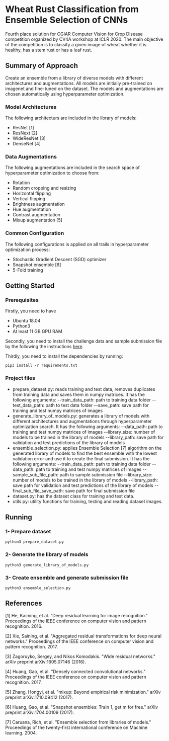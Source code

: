 # Wheat Rust Classification from Ensemble Selection of CNNs

Fourth place solution for CGIAR Computer Vision for Crop Disease competition organized by CV4A workshop at ICLR 2020. The main objective of the competition is to classify a given image of wheat whether it is healthy, has a stem rust or has a leaf rust.

## Summary of Approach

Create an ensemble from a library of diverse models with different architectures and augmentations. All models are initially pre-trained on imagenet and fine-tuned on the dataset. The models and augmentations are chosen automatically using hyperparameter optimization.

### Model Architectures

The following architecturs are included in the library of models:

* ResNet [1]
* ResNext [2]
* WideResNet [3]
* DenseNet [4]

### Data Augmentations

The following augmentations are included in the search space of hyperparameter optimization to choose from:

* Rotation
* Random cropping and resizing
* Horizontal flipping
* Vertical flipping
* Brightness augmentation
* Hue augmentation
* Contrast augmentation
* Mixup augmentation [5]

### Common Configuration

The following configurations is applied on all trails in hyperparameter optimization process:

* Stochastic Gradient Descent (SGD) optimizer
* Snapshot ensemble [6]
* 5-Fold training

## Getting Started

### Prerequisites

Firstly, you need to have 

* Ubuntu 18.04 
* Python3
* At least 11 GB GPU RAM

Secondly, you need to install the challenge data and sample submission file by the following the instructions [here](https://zindi.africa/competitions/iclr-workshop-challenge-1-cgiar-computer-vision-for-crop-disease/data).

Thirdly, you need to install the dependencies by running:

```
pip3 install -r requirements.txt
```

### Project files

* prepare_dataset.py: reads training and test data, removes duplicates from training data and saves them in numpy matrices. It has the following arguments:
    --train_data_path: path to training data folder
    --test_data_path: path to test data folder
    --save_path: save path for training and test numpy matrices of images
* generate_library_of_models.py: generates a library of models with different architectures and augmentations through hyperparameter optimization search. It has the following arguments: 
    --data_path: path to training and test numpy matrices of images
    --library_size: number of models to be trained in the library of models
    --library_path: save path for validation and test predictions of the library of models
* ensemble_selection.py: applies Ensemble Selection [7] algorithm on the generated library of models to find the best ensemble with the lowest validation error and use it to create the final submission. It has the following arguments:
    --train_data_path: path to training data folder
    --data_path: path to training and test numpy matrices of images
    --sample_sub_file_path: path to sample submission file
    --library_size: number of models to be trained in the library of models
    --library_path: save path for validation and test predictions of the library of models
    --final_sub_file_save_path: save path for final submission file
* dataset.py: has the dataset class for training and test data.
* utils.py: utility functions for training, testing and reading dataset images. 

## Running

### 1- Prepare dataset

```
python3 prepare_dataset.py
```

### 2- Generate the library of models

```
python3 generate_library_of_models.py
```

### 3- Create ensemble and generate submission file

```
python3 ensemble_selection.py
```

## References
[1] He, Kaiming, et al. "Deep residual learning for image recognition." Proceedings of the IEEE conference on computer vision and pattern recognition. 2016.

[2] Xie, Saining, et al. "Aggregated residual transformations for deep neural networks." Proceedings of the IEEE conference on computer vision and pattern recognition. 2017.

[3] Zagoruyko, Sergey, and Nikos Komodakis. "Wide residual networks." arXiv preprint arXiv:1605.07146 (2016). 

[4] Huang, Gao, et al. "Densely connected convolutional networks." Proceedings of the IEEE conference on computer vision and pattern recognition. 2017.

[5] Zhang, Hongyi, et al. "mixup: Beyond empirical risk minimization." arXiv preprint arXiv:1710.09412 (2017).

[6] Huang, Gao, et al. "Snapshot ensembles: Train 1, get m for free." arXiv preprint arXiv:1704.00109 (2017).

[7] Caruana, Rich, et al. "Ensemble selection from libraries of models." Proceedings of the twenty-first international conference on Machine learning. 2004.

